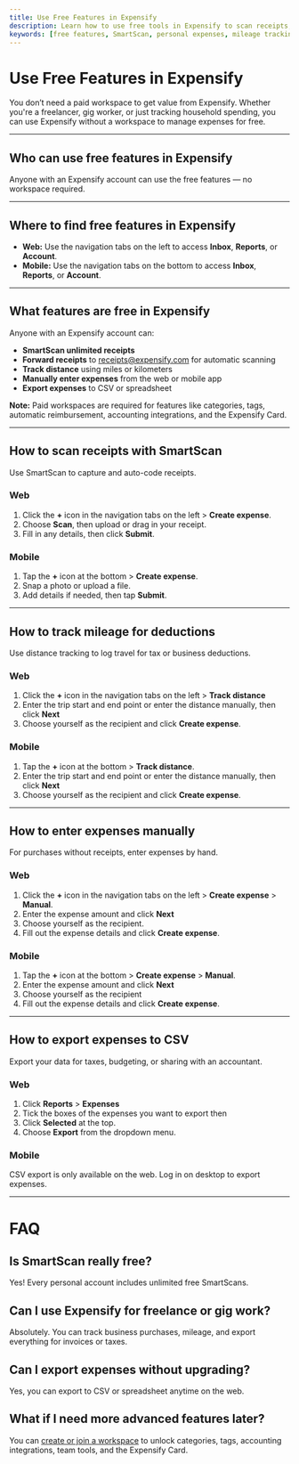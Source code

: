 ```yaml
---
title: Use Free Features in Expensify
description: Learn how to use free tools in Expensify to scan receipts, track mileage, manage personal expenses, and export your data.
keywords: [free features, SmartScan, personal expenses, mileage tracking, export expenses, tax tracking, freelance, gig worker, CSV, New Expensify]
---
```


<div id="new-expensify" markdown="1">

# Use Free Features in Expensify

You don’t need a paid workspace to get value from Expensify. Whether you're a freelancer, gig worker, or just tracking household spending, you can use Expensify without a workspace to manage expenses for free.

---

## Who can use free features in Expensify

Anyone with an Expensify account can use the free features — no workspace required.

---

## Where to find free features in Expensify

- **Web:** Use the navigation tabs on the left to access **Inbox**, **Reports**, or **Account**.
- **Mobile:** Use the navigation tabs on the bottom to access **Inbox**, **Reports**, or **Account**.

---

## What features are free in Expensify

Anyone with an Expensify account can:

- **SmartScan unlimited receipts**  
- **Forward receipts** to [receipts@expensify.com](mailto:receipts@expensify.com) for automatic scanning  
- **Track distance** using miles or kilometers  
- **Manually enter expenses** from the web or mobile app  
- **Export expenses** to CSV or spreadsheet  

**Note:** Paid workspaces are required for features like categories, tags, automatic reimbursement, accounting integrations, and the Expensify Card.

---

## How to scan receipts with SmartScan

Use SmartScan to capture and auto-code receipts.

### Web
1. Click the **+** icon in the navigation tabs on the left > **Create expense**.
2. Choose **Scan**, then upload or drag in your receipt.
3. Fill in any details, then click **Submit**.

### Mobile
1. Tap the **+** icon at the bottom > **Create expense**.
2. Snap a photo or upload a file.
3. Add details if needed, then tap **Submit**.

---

## How to track mileage for deductions

Use distance tracking to log travel for tax or business deductions.

### Web
1. Click the **+** icon in the navigation tabs on the left > **Track distance**
2. Enter the trip start and end point or enter the distance manually, then click **Next**
3. Choose yourself as the recipient and click **Create expense**.

### Mobile
1. Tap the **+** icon at the bottom > **Track distance**.
2. Enter the trip start and end point or enter the distance manually, then click **Next**
3. Choose yourself as the recipient and click **Create expense**.

---

## How to enter expenses manually

For purchases without receipts, enter expenses by hand.

### Web
1. Click the **+** icon in the navigation tabs on the left > **Create expense** > **Manual**.
2. Enter the expense amount and click **Next**
3. Choose yourself as the recipient.
4. Fill out the expense details and click **Create expense**.

### Mobile
1. Tap the **+** icon at the bottom > **Create expense** > **Manual**.
2. Enter the expense amount and click **Next**
3. Choose yourself as the recipient
4. Fill out the expense details and click **Create expense**.

---

## How to export expenses to CSV

Export your data for taxes, budgeting, or sharing with an accountant.

### Web
1. Click **Reports** > **Expenses**
2. Tick the boxes of the expenses you want to export then 
3. Click **Selected** at the top.
4. Choose **Export** from the dropdown menu.

### Mobile
CSV export is only available on the web. Log in on desktop to export expenses.

---

# FAQ

## Is SmartScan really free?

Yes! Every personal account includes unlimited free SmartScans.

## Can I use Expensify for freelance or gig work?

Absolutely. You can track business purchases, mileage, and export everything for invoices or taxes.

## Can I export expenses without upgrading?

Yes, you can export to CSV or spreadsheet anytime on the web.

## What if I need more advanced features later?

You can [create or join a workspace](https://help.expensify.com/articles/new-expensify/getting-started/Track-Personal-Expenses#create-a-workspace) to unlock categories, tags, accounting integrations, team tools, and the Expensify Card.

</div>
